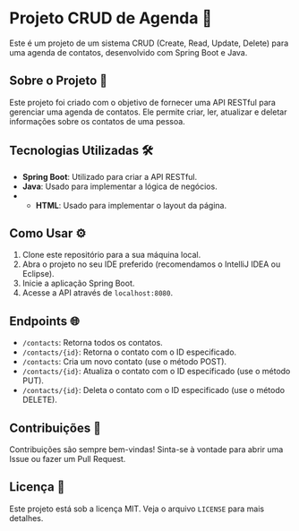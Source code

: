 # Projeto CRUD de Agenda 📖

Este é um projeto de um sistema CRUD (Create, Read, Update, Delete) para uma agenda de contatos, desenvolvido com Spring Boot e Java.

## Sobre o Projeto 🎯

Este projeto foi criado com o objetivo de fornecer uma API RESTful para gerenciar uma agenda de contatos. Ele permite criar, ler, atualizar e deletar informações sobre os contatos de uma pessoa.

## Tecnologias Utilizadas 🛠️

- **Spring Boot**: Utilizado para criar a API RESTful.
- **Java**: Usado para implementar a lógica de negócios.
- - **HTML**: Usado para implementar o layout da página.

## Como Usar ⚙️

1. Clone este repositório para a sua máquina local.
2. Abra o projeto no seu IDE preferido (recomendamos o IntelliJ IDEA ou Eclipse).
3. Inicie a aplicação Spring Boot.
4. Acesse a API através de `localhost:8080`.

## Endpoints 🌐

- `/contacts`: Retorna todos os contatos.
- `/contacts/{id}`: Retorna o contato com o ID especificado.
- `/contacts`: Cria um novo contato (use o método POST).
- `/contacts/{id}`: Atualiza o contato com o ID especificado (use o método PUT).
- `/contacts/{id}`: Deleta o contato com o ID especificado (use o método DELETE).

## Contribuições 🤝

Contribuições são sempre bem-vindas! Sinta-se à vontade para abrir uma Issue ou fazer um Pull Request.

## Licença 📄

Este projeto está sob a licença MIT. Veja o arquivo `LICENSE` para mais detalhes.
